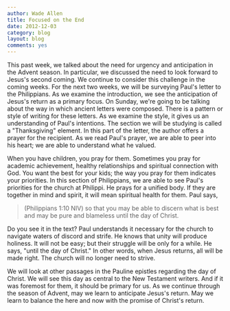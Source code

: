 ```yaml
---
author: Wade Allen
title: Focused on the End
date: 2012-12-03
category: blog
layout: blog
comments: yes
---
```


This past week, we talked about the need for urgency and anticipation in the Advent season. In particular, we discussed the need to look forward to Jesus's second coming. We continue to consider this challenge in the coming weeks. For the next two weeks, we will be surveying Paul's letter to the Philippians. As we examine the introduction, we see the anticipation of Jesus's return as a primary focus. On Sunday, we're going to be talking about the way in which ancient letters were composed. There is a pattern or style of writing for these letters. As we examine the style, it gives us an understanding of Paul's intentions. The section we will be studying is called a "Thanksgiving" element. In this part of the letter, the author offers a prayer for the recipient. As we read Paul's prayer, we are able to peer into his heart; we are able to understand what he valued.

When you have children, you pray for them. Sometimes you pray for academic achievement, healthy relationships and spiritual connection with God. You want the best for your kids; the way you pray for them indicates your priorities. In this section of Philippians, we are able to see Paul's priorities for the church at Philippi. He prays for a unified body. If they are together in mind and spirit, it will mean spiritual health for them. Paul says,

>(Philippians 1:10 NIV) so that you may be able to discern what is best and may be pure and blameless until the day of Christ.

Do you see it in the text? Paul understands it necessary for the church to navigate waters of discord and strife. He knows that unity will produce holiness. It will not be easy; but their struggle will be only for a while. He says, "until the day of Christ." In other words, when Jesus returns, all will be made right. The church will no longer need to strive.

We will look at other passages in the Pauline epistles regarding the day of Christ. We will see this day as central to the New Testament writers. And if it was foremost for them, it should be primary for us. As we continue through the season of Advent, may we learn to anticipate Jesus's return. May we learn to balance the here and now with the promise of Christ's return.